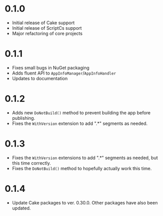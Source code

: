 # 0.1.0
- Initial release of Cake support
- Initial release of ScriptCs support
- Major refactoring of core projects

# 0.1.1
- Fixes small bugs in NuGet packaging
- Adds fluent API to `AppInfoManager`/`AppInfoHandler`
- Updates to documentation

# 0.1.2
- Adds new `DoNotBuild()` method to prevent building the app before publishing.
- Fixes the `WithVersion` extension to add ".*" segments as needed.

# 0.1.3
- Fixes the `WithVersion` extensions to add ".*" segments as needed, but this time correctly.
- Fixes the `DoNotBuild()` method to hopefully actually work this time.

# 0.1.4
- Update Cake packages to ver. 0.30.0. Other packages have also been updated.